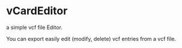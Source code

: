# vCardEditor
a simple vcf file Editor. 

You can export easily edit (modify, delete) vcf entries from a vcf file.
